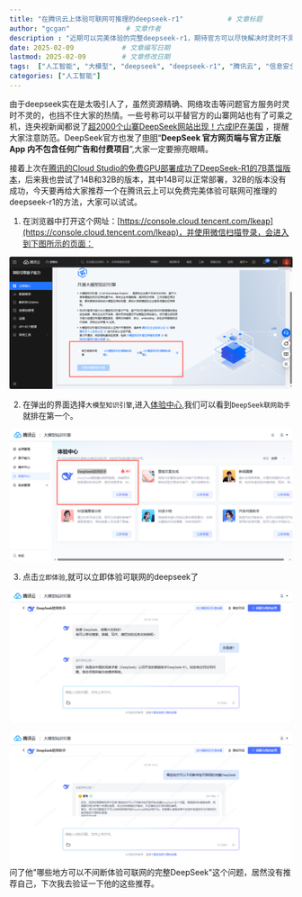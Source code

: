 ```yaml
---
title: "在腾讯云上体验可联网可推理的deepseek-r1"           # 文章标题
author: "gcgan"              # 文章作者
description : "近期可以完美体验的完整deepseek-r1，期待官方可以尽快解决时灵时不灵的问题"    # 文章描述信息
date: 2025-02-09            # 文章编写日期
lastmod: 2025-02-09         # 文章修改日期
tags:  ["人工智能", "大模型", "deepseek", "deepseek-r1", "腾讯云", "信息安全"]
categories: ["人工智能"]
---
```

由于deepseek实在是太吸引人了，虽然资源精确、网络攻击等问题官方服务时灵时不灵的，也挡不住大家的热情。一些号称可以平替官方的山寨网站也有了可乘之机，连央视新闻都说了[超2000个山寨DeepSeek网站出现！六成IP在美国](https://mp.weixin.qq.com/s/7-k-hoEU6O7bEx_rJQ_eGg) ，提醒大家注意防范。DeepSeek官方也发了[申明](https://mp.weixin.qq.com/s/u5coDiS5lXKjENlu1ghcoQ)“**DeepSeek 官方网页端与官方正版 App 内不包含任何广告和付费项目**”,大家一定要擦亮眼睛。

接着上次在[腾讯的Cloud Studio的免费GPU部署成功了DeepSeek-R1的7B蒸馏版本](https://mp.weixin.qq.com/s/sfWW5bvy0UmOML6XPZa3ZA)，后来我也尝试了14B和32B的版本，其中14B可以正常部署，32B的版本没有成功，今天要再给大家推荐一个在腾讯云上可以免费完美体验可联网可推理的deepseek-r1的方法，大家可以试试。

1. 在浏览器中打开这个网址：[https://console.cloud.tencent.com/lkeap](https://console.cloud.tencent.com/lkeap)，并使用微信扫描登录，会进入到下图所示的页面：

![开通大模型知识引擎](/static/images/lkeap/开通大模型知识引擎.png)

2. 在弹出的界面选择`大模型知识引擎`,进入[体验中心](https://lke.cloud.tencent.com/lke#/experience-center/home?origin=all),我们可以看到`DeepSeek联网助手`就排在第一个。

![体验中心](/static/images/lkeap/体验中心.png)

3. 点击`立即体验`,就可以立即体验可联网的deepseek了

![体验界面](/static/images/lkeap/体验界面.png)

![验证](/static/images/lkeap/验证.png)
问了他"哪些地方可以不间断体验可联网的完整DeepSeek"这个问题，居然没有推荐自己，下次我去验证一下他的这些推荐。